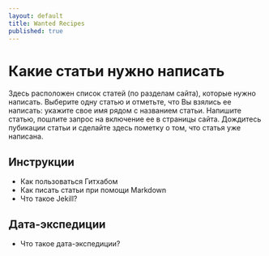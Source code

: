 ```yaml
---
layout: default
title: Wanted Recipes
published: true
---
```


# Какие статьи нужно написать

Здесь расположен список статей (по разделам сайта), которые нужно написать.
Выберите одну статью и отметьте, что Вы взялись ее написать: укажите свое имя рядом с названием статьи.
Напишите статью, пошлите запрос на включение ее в страницы сайта. Дождитесь пубикации статьи и сделайте здесь пометку о том, что статья уже написана. 

## Инструкции

* Как пользоваться Гитхабом
* Как писать статьи при помощи Markdown
* Что такое Jekill?

## Дата-экспедиции

* Что такое дата-экспедиции?
